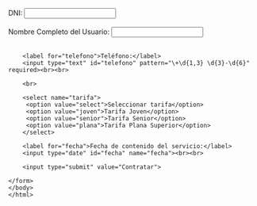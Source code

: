 <!DOCTYPE html>
<html>
<head>
    <title>Servicio Telefonico</title>
<link rel="stylesheet" href="style.css">
</head>
<body>
    <form > 
        <label for="dni">DNI:</label> <input type="text" id="dni" name="dni" pattern ="/[0-9] [A-Z][8]/"> <br> <br>
        <label for="nombre">Nombre Completo del Usuario:</label>
        <input type="text" id="nombre" name="nombre" pattern ="/[A-Za-z]/"><br><br>
        
        <label for="telefono">Teléfono:</label>
        <input type="text" id="telefono" pattern="\+\d{1,3} \d{3}-\d{6}" required><br><br>
        
        <br> 

        <select name="tarifa">
         <option value="select">Seleccionar tarifa</option>
         <option value="joven">Tarifa Joven</option>
		 <option value="senior">Tarifa Senior</option>
		 <option value="plana">Tarifa Plana Superior</option>
        </select>

        <label for="fecha">Fecha de contenido del servicio:</label>
        <input type="date" id="fecha" name="fecha"><br><br>
        
        <input type="submit" value="Contratar">
        
    </form>
    </body> 
    </html>
